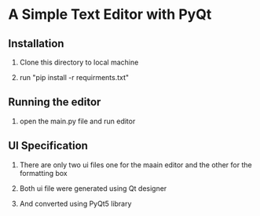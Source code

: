 # A Simple Text Editor with PyQt

## Installation

1) Clone this directory to local machine

2) run "pip install -r requirments.txt"

## Running the editor

1) open the main.py file and run editor

## UI Specification

1) There are only two ui files one for the maain editor and the other for the formatting box

2) Both ui file were generated using Qt designer

3) And converted using PyQt5 library




